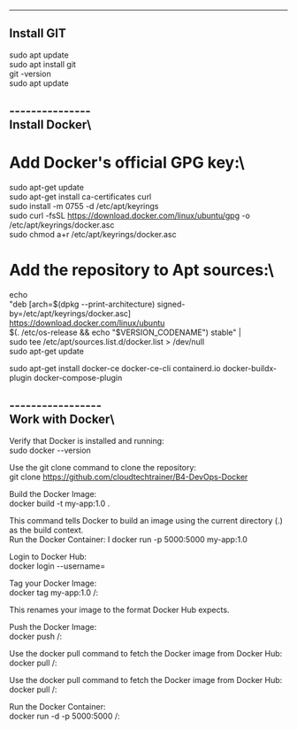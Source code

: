 ------------
Install GIT
------------

sudo apt update\
sudo apt install git\
git -version\
sudo apt update

---------------\
Install Docker\
---------------

# Add Docker's official GPG key:\
sudo apt-get update\
sudo apt-get install ca-certificates curl\
sudo install -m 0755 -d /etc/apt/keyrings\
sudo curl -fsSL https://download.docker.com/linux/ubuntu/gpg -o /etc/apt/keyrings/docker.asc\
sudo chmod a+r /etc/apt/keyrings/docker.asc

# Add the repository to Apt sources:\
echo \
  "deb [arch=$(dpkg --print-architecture) signed-by=/etc/apt/keyrings/docker.asc] https://download.docker.com/linux/ubuntu \
  $(. /etc/os-release && echo "$VERSION_CODENAME") stable" | \
  sudo tee /etc/apt/sources.list.d/docker.list > /dev/null\
sudo apt-get update


sudo apt-get install docker-ce docker-ce-cli containerd.io docker-buildx-plugin docker-compose-plugin

-----------------\
Work with Docker\
-----------------

Verify that Docker is installed and running:\
sudo docker --version

Use the git clone command to clone the repository:\
git clone https://github.com/cloudtechtrainer/B4-DevOps-Docker

Build the Docker Image:\
docker build -t my-app:1.0 .

This command tells Docker to build an image using the current directory (.) as the build context.\
Run the Docker Container:
I
docker run -p 5000:5000 my-app:1.0

Login to Docker Hub:\
docker login --username=<your-dockerhub-username>

Tag your Docker Image:\
docker tag my-app:1.0 <your-dockerhub-username>/<repository-name>:<tag>

This renames your image to the format Docker Hub expects.


Push the Docker Image:\
docker push <your-dockerhub-username>/<repository-name>:<tag>

Use the docker pull command to fetch the Docker image from Docker Hub:\
docker pull <your-dockerhub-username>/<repository-name>:<tag>

Use the docker pull command to fetch the Docker image from Docker Hub: \
docker pull <your-dockerhub-username>/<repository-name>:<tag>

Run the Docker Container: \
docker run -d -p 5000:5000 <your-dockerhub-username>/<repository-name>:<tag>

